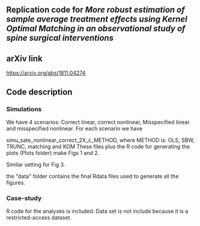 ## Replication code for *More robust estimation of sample average treatment effects using Kernel Optimal Matching in an observational study of spine surgical interventions*

## arXiv link
<https://arxiv.org/abs/1811.04274>

## Code description

### Simulations

We have 4 scenarios: Correct linear, correct nonlinear, Misspecified linear and misspecified nonlinear.
For each scenario we have

simu_sate_nonlinear_correct_2X_c_METHOD, where METHOD is: OLS, SBW, TRUNC, matching and KOM
These files plus the R code for generating the plots (Plots folder) make Figs 1 and 2.

Similar setting for Fig 3.

the "data" folder contains the final Rdata files used to generate all the figures.

### Case-study

R code for the analyses is included. Data set is not include because it is a restricted-access dataset.


